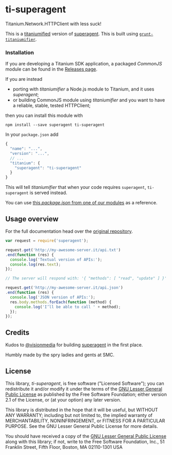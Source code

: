 ti-superagent
=============

Titanium.Network.HTTPClient with less suck!

This is a [titaniumified][ti] version of [superagent][sa]. This is built using [`grunt-titaniumifier`][gti].

[ti]: https://github.com/smclab/titaniumifier
[gti]: https://github.com/smclab/grunt-titaniumifier


### Installation

If you are developing a Titanium SDK application, a packaged *CommonJS* module can be found in the [Releases page][rls].

If you are instead
- porting with *titaniumifier* a Node.js module to Titanium, and it uses *superagent*;
- or building CommonJS module using *titaniumifier* and you want to have a reliable, stable, tested HTTPClient;

then you can install this module with

    npm install --save superagent ti-superagent

In your `package.json` add

```js
{
  "name": "...",
  "version": "...",
  // ...
  "titanium": {
    "superagent": "ti-superagent"
  }
}
```

This will tell *titaniumifier* that when your code requires `superagent`, `ti-superagent` is served instead.

You can use [this *package.json* from one of our modules][lrc-pkg] as a reference.

[rls]: https://github.com/smclab/ti-superagent/releases
[lrc-pkg]: https://github.com/smclab/liferay-connector/tree/master/package.json


Usage overview
--------------

For the full documentation head over the [original repository][sa].

```js
var request = require('superagent');

request.get('http://my-awesome-server.it/api.txt')
.end(function (res) {
  console.log('Textual version of APIs:');
  console.log(res.text);
});

// The server will respond with: '{ "methods": [ "read", "update" ] }'

request.get('http://my-awesome-server.it/api.json')
.end(function (res) {
  console.log('JSON version of APIs:');
  res.body.methods.forEach(function (method) {
  	console.log('I’ll be able to call ' + method);
  });
});
```

Credits
-------

Kudos to [@visionmedia][tj] for building [superagent][sa] in the first place.

[tj]: https://github.com/visionmedia
[sa]: https://http://visionmedia.github.io/superagent

Humbly made by the spry ladies and gents at SMC.


License
-------

This library, *ti-superagent*, is free software ("Licensed Software"); you can
redistribute it and/or modify it under the terms of the [GNU Lesser General
Public License](http://www.gnu.org/licenses/lgpl-2.1.html) as published by the
Free Software Foundation; either version 2.1 of the License, or (at your
option) any later version.

This library is distributed in the hope that it will be useful, but WITHOUT ANY
WARRANTY; including but not limited to, the implied warranty of MERCHANTABILITY,
NONINFRINGEMENT, or FITNESS FOR A PARTICULAR PURPOSE. See the GNU Lesser General
Public License for more details.

You should have received a copy of the [GNU Lesser General Public
License](http://www.gnu.org/licenses/lgpl-2.1.html) along with this library; if
not, write to the Free Software Foundation, Inc., 51 Franklin Street, Fifth
Floor, Boston, MA 02110-1301 USA
